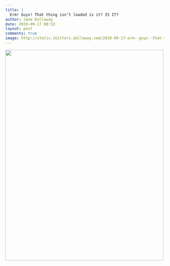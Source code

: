 ```yaml
---
title: |
  Erm! Guys! That thing isn’t loaded is it? IS IT?
author: Jane Dallaway
date: 2019-09-17 08:53
layout: post
comments: true
image: http://static.skitters.dallaway.com/2019-09-17-erm--guys--that-thing-isn-t-loaded-is-it--is-it-thumb-1-IMG-9837.JPG
---
```


<div>
        <a href="http://static.skitters.dallaway.com/2019-09-17-erm--guys--that-thing-isn-t-loaded-is-it--is-it-fullsize-1-IMG-9837.JPG">
          <img src="http://static.skitters.dallaway.com/2019-09-17-erm--guys--that-thing-isn-t-loaded-is-it--is-it-thumb-1-IMG-9837.JPG" width="500" height="667"/>
        </a>
      </div>


  
      